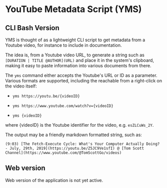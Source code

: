 # YouTube Metadata Script (YMS)

## CLI Bash Version

YMS is thought of as a lightweight CLI script to get metadata from a Youtube video, for instance to include in documentation.

The idea is, from a Youtube video URL, to generate a string such as `[DURATION | TITLE @AUTHOR](URL)` and place it in the system's clipboard, making it easy to paste information into various documents from there.

The `yms` command either accepts the Youtube's URL or ID as a parameter. Various formats are supported, including the reachable from a right-click on the video itself:

-   `yms https://youtu.be/{videoID}`

-   `yms https://www.youtube.com/watch?v={videoID}`

-   `yms {videoID}`

where {videoID} is the Youtube identifier for the video, e.g. `esZLCuWs_2Y`.

The output may be a friendly markdown formatted string, such as:

```
(9:03) [The Fetch-Execute Cycle: What's Your Computer Actually Doing? - July, 29th, 2019](https://youtu.be/Z5JC9Ve1sfI) @ [Tom Scott Channel](https://www.youtube.com/@TomScottGo/videos)
```

## Web version

Web version of the application is not yet active.
